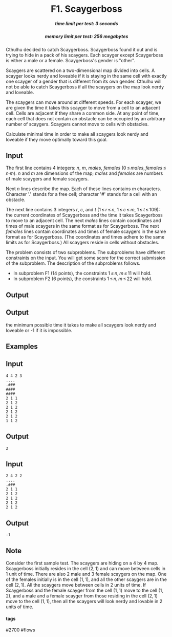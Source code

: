 <h1 style='text-align: center;'> F1. Scaygerboss</h1>

<h5 style='text-align: center;'>time limit per test: 3 seconds</h5>
<h5 style='text-align: center;'>memory limit per test: 256 megabytes</h5>

Cthulhu decided to catch Scaygerboss. Scaygerboss found it out and is trying to hide in a pack of his scaygers. Each scayger except Scaygerboss is either a male or a female. Scaygerboss's gender is "other".

Scaygers are scattered on a two-dimensional map divided into cells. A scayger looks nerdy and loveable if it is staying in the same cell with exactly one scayger of a gender that is different from its own gender. Cthulhu will not be able to catch Scaygerboss if all the scaygers on the map look nerdy and loveable.

The scaygers can move around at different speeds. For each scayger, we are given the time it takes this scayger to move from a cell to an adjacent cell. Cells are adjacent if they share a common side. At any point of time, each cell that does not contain an obstacle can be occupied by an arbitrary number of scaygers. Scaygers cannot move to cells with obstacles.

Calculate minimal time in order to make all scaygers look nerdy and loveable if they move optimally toward this goal.

## Input

The first line contains 4 integers: *n*, *m*, *males*, *females* (0 ≤ *males*, *females* ≤ *n*·*m*). *n* and *m* are dimensions of the map; *males* and *females* are numbers of male scaygers and female scaygers.

Next *n* lines describe the map. Each of these lines contains *m* characters. Character '.' stands for a free cell; character '#' stands for a cell with an obstacle.

The next line contains 3 integers *r*, *c*, and *t* (1 ≤ *r* ≤ *n*, 1 ≤ *c* ≤ *m*, 1 ≤ *t* ≤ 109): the current coordinates of Scaygerboss and the time it takes Scaygerboss to move to an adjacent cell. The next *males* lines contain coordinates and times of male scaygers in the same format as for Scaygerboss. The next *females* lines contain coordinates and times of female scaygers in the same format as for Scaygerboss. (The coordinates and times adhere to the same limits as for Scaygerboss.) All scaygers reside in cells without obstacles.

The problem consists of two subproblems. The subproblems have different constraints on the input. You will get some score for the correct submission of the subproblem. The description of the subproblems follows.

* In subproblem F1 (14 points), the constraints 1 ≤ *n*, *m* ≤ 11 will hold.
* In subproblem F2 (6 points), the constraints 1 ≤ *n*, *m* ≤ 22 will hold.
## Output

## Output

 the minimum possible time it takes to make all scaygers look nerdy and loveable or -1 if it is impossible.

## Examples

## Input


```
4 4 2 3  
....  
.###  
####  
####  
2 1 1  
2 1 2  
2 1 2  
2 1 2  
2 1 2  
1 1 2  

```
## Output


```
2  

```
## Input


```
2 4 2 2  
....  
.###  
2 1 1  
2 1 2  
2 1 2  
2 1 2  
2 1 2  

```
## Output


```
-1  

```
## Note

Consider the first sample test. The scaygers are hiding on a 4 by 4 map. Scaygerboss initially resides in the cell (2, 1) and can move between cells in 1 unit of time. There are also 2 male and 3 female scaygers on the map. One of the females initially is in the cell (1, 1), and all the other scaygers are in the cell (2, 1). All the scaygers move between cells in 2 units of time. If Scaygerboss and the female scayger from the cell (1, 1) move to the cell (1, 2), and a male and a female scayger from those residing in the cell (2, 1) move to the cell (1, 1), then all the scaygers will look nerdy and lovable in 2 units of time.



#### tags 

#2700 #flows 